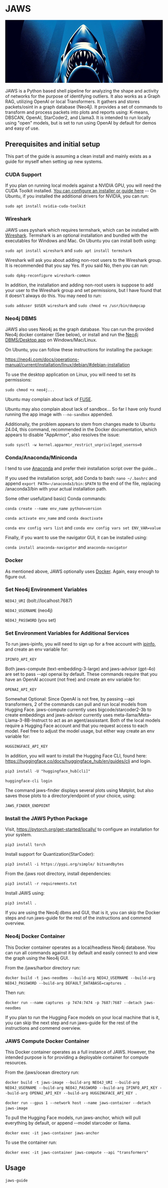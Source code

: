 # JAWS
![hehe](/assets/cover.jpg)

JAWS is a Python based shell pipeline for analyzing the shape and activity of networks for the purpose of identifying outliers. It also works as a Graph RAG, utilizing OpenAI or local Transformers. It gathers and stores packets/osint in a graph database (Neo4j). It provides a set of commands to transform and process packets into plots and reports using: K-means, DBSCAN, OpenAI, StarCoder2, and Llama3. It is intended to run locally using "open" models, but is set to run using OpenAI by default for demos and easy of use.


## Prerequisites and initial setup

This part of the guide is assuming a clean install and mainly exists as a guide for myself when setting up new systems.


### CUDA Support

If you plan on running local models against a NVIDIA GPU, you will need the CUDA Toolkit installed. [You can configure an installer or guide here](https://developer.nvidia.com/cuda-downloads) -- On Ubuntu, if you installed the additional drivers for NVIDIA, you can run:

`sudo apt install nvidia-cuda-toolkit`


### Wireshark

JAWS uses pyshark which requires termshark, which can be installed with [Wireshark](https://www.wireshark.org/). Termshark is an optional installation and bundled with the executables for Windows and Mac. On Ubuntu you can install both using:

`sudo apt install wireshark` and `sudo apt install termshark`

Wireshark will ask you about adding non-root users to the Wireshark group. It is recommended that you say Yes. If you said No, then you can run:

`sudo dpkg-reconfigure wireshark-common`

In addition, the installation and adding non-root users is suppose to add your user to the Wireshark group and set permissions, but I have found that it doesn't always do this. You may need to run:

`sudo adduser $USER wireshark` and `sudo chmod +x /usr/bin/dumpcap`


### Neo4j DBMS

JAWS also uses Neo4j as the graph database. You can run the provided Neo4j docker container (See below), or install and run the [Neo4j DBMS/Desktop app](https://neo4j.com/product/developer-tools/) on Windows/Mac/Linux.

On Ubuntu, you can follow these instructions for installing the package: 

https://neo4j.com/docs/operations-manual/current/installation/linux/debian/#debian-installation

To use the desktop application on Linux, you will need to set its permissions:

`sudo chmod +x neo4j...`

Ubuntu may complain about lack of [FUSE](https://github.com/AppImage/AppImageKit/wiki/FUSE).

Ubuntu may also complain about lack of sandbox... So far I have only found running the app image with `--no-sandbox` appended.

Additionally, the problem appears to stem from changes made to Ubuntu 24.04, this command, recommended in the Docker documentation, which appears to disable "AppArmor", also resolves the issue:

`sudo sysctl -w kernel.apparmor_restrict_unprivileged_userns=0`


### Conda/Anaconda/Miniconda

I tend to use [Anaconda](https://www.anaconda.com/download/success) and prefer their installation script over the guide...

If you used the installation script, add Conda to bash: `nano ~/.bashrc` and append `export PATH=~/anaconda3/bin:$PATH` to the end of the file, replacing /anaconda3/bin with your actual installation path.

Some other useful(and basic) Conda commands:

`conda create --name env_name python=version`

`conda activate env_name` and `conda deactivate`

`conda env config vars list` and `conda env config vars set ENV_VAR=value`

Finally, if you want to use the navigator GUI, it can be installed using: 

`conda install anaconda-navigator` and `anaconda-navigator`


### Docker

As mentioned above, JAWS optionally uses [Docker](https://www.docker.com/). Again, easy enough to figure out.


### Set Neo4j Environment Variables

`NEO4J_URI` (bolt://localhost:7687)

`NEO4J_USERNAME` (neo4j)

`NEO4J_PASSWORD` (you set)


### Set Environment Variables for Additional Services

To run jaws-ipinfo, you will need to sign up for a free account with [ipinfo](https://ipinfo.io/), and create an env variable for:

`IPINFO_API_KEY`


Both jaws-compute (text-embedding-3-large) and jaws-advisor (gpt-4o) are set to pass --api openai by default. These commands require that you have an OpenAI account (not free) and create an env variable for: 

`OPENAI_API_KEY`


Somewhat Optional: Since OpenAI is not free, by passing --api transformers, 2 of the commands can pull and run local models from Hugging Face. jaws-compute currently uses bigcode/starcoder2-3b to create embeddings and jaws-advisor currently uses meta-llama/Meta-Llama-3-8B-Instruct to act as an agent/assisstant. Both of the local models require a Hugging Face account and that you request access to each model. Feel free to adjust the model usage, but either way create an env variable for:

`HUGGINGFACE_API_KEY`

In addition, you will want to install the Hugging Face CLI, found here: https://huggingface.co/docs/huggingface_hub/en/guides/cli and login.

`pip3 install -U "huggingface_hub[cli]"`

`huggingface-cli login`


The command jaws-finder displays several plots using Matplot, but also saves those plots to a directory/endpoint of your choice, using:

`JAWS_FINDER_ENDPOINT`


### Install the JAWS Python Package

Visit, https://pytorch.org/get-started/locally/ to configure an installation for your system.

`pip3 install torch`


Install support for Quantization(StarCoder):

`pip3 install -i https://pypi.org/simple/ bitsandbytes`


From the /jaws root directory, install dependencies:

`pip3 install -r requirements.txt`


Install JAWS using:

`pip3 install .`


If you are using the Neo4j dbms and GUI, that is it, you can skip the Docker steps and run jaws-guide for the rest of the instructions and commend overview.


### Neo4j Docker Container

This Docker container operates as a local/headless Neo4j database. You can run all commands against it by default and easily connect to and view the graph using the Neo4j GUI.

From the /jaws/harbor directory run: 

`docker build -t jaws-neodbms --build-arg NEO4J_USERNAME --build-arg NEO4J_PASSWORD --build-arg DEFAULT_DATABASE=captures .` 


Then run: 

`docker run --name captures -p 7474:7474 -p 7687:7687 --detach jaws-neodbms`


If you plan to run the Hugging Face models on your local machine that is it, you can skip the next step and run jaws-guide for the rest of the instructions and commend overview.


### JAWS Compute Docker Container

This Docker container operates as a full instance of JAWS. However, the intended purpose is for providing a deployable container for compute resources.


From the /jaws/ocean directory run:

`docker build -t jaws-image --build-arg NEO4J_URI --build-arg NEO4J_USERNAME --build-arg NEO4J_PASSWORD --build-arg IPINFO_API_KEY --build-arg OPENAI_API_KEY --build-arg HUGGINGFACE_API_KEY .`

`docker run --gpus 1 --network host --name jaws-container --detach jaws-image`


To pull the Hugging Face models, run jaws-anchor, which will pull everything by default, or append --model starcoder or llama.

`docker exec -it jaws-container jaws-anchor`


To use the container run:

`docker exec -it jaws-container jaws-compute --api "transformers"`


## Usage

`jaws-guide`
